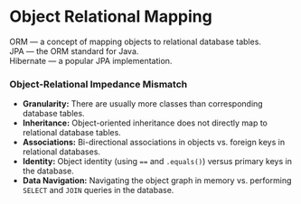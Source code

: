 # Object Relational Mapping

ORM — a concept of mapping objects to relational database tables. <br>
JPA — the ORM standard for Java. <br>
Hibernate — a popular JPA implementation. <br>

### Object-Relational Impedance Mismatch
- **Granularity:** There are usually more classes than corresponding database tables.
- **Inheritance:** Object-oriented inheritance does not directly map to relational database tables.
- **Associations:** Bi-directional associations in objects vs. foreign keys in relational databases.
- **Identity:** Object identity (using `==` and `.equals()`) versus primary keys in the database.
- **Data Navigation:** Navigating the object graph in memory vs. performing `SELECT` and `JOIN` queries in the database.
